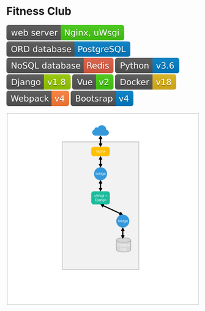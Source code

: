 # Fitness Club


![](./docs/readme/shields/nginx.svg)
![](./docs/readme/shields/postgresql.svg)
![](./docs/readme/shields/redis.svg)
![](./docs/readme/shields/python.svg)
![](./docs/readme/shields/django.svg)
![](./docs/readme/shields/vue.svg)
![](./docs/readme/shields/docker.svg)
![](./docs/readme/shields/webpack.svg)
![](./docs/readme/shields/bootstrap.svg)




![](./docs/readme/diagrams/system_architecture.svg)
